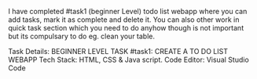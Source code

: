 I have completed #task1 (beginner Level) todo list webapp where you can add tasks, mark it as complete and delete it. You can also other work in quick task section which you need to do anyhow though is not important but its compulsary to do eg. clean your table.

Task Details:
BEGINNER LEVEL TASK #task1: CREATE A TO DO LIST WEBAPP Tech Stack: HTML, CSS & Java script. Code Editor: Visual Studio Code


